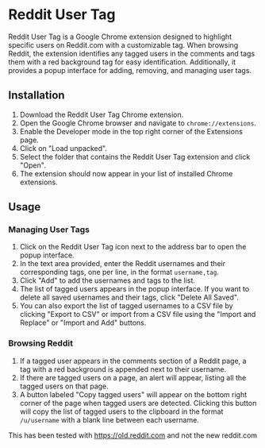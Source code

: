 # Reddit User Tag

Reddit User Tag is a Google Chrome extension designed to highlight specific users on Reddit.com with a customizable tag. When browsing Reddit, the extension identifies any tagged users in the comments and tags them with a red background tag for easy identification. Additionally, it provides a popup interface for adding, removing, and managing user tags.

## Installation

1. Download the Reddit User Tag Chrome extension.
2. Open the Google Chrome browser and navigate to `chrome://extensions`.
3. Enable the Developer mode in the top right corner of the Extensions page.
4. Click on "Load unpacked".
5. Select the folder that contains the Reddit User Tag extension and click "Open".
6. The extension should now appear in your list of installed Chrome extensions.

## Usage

### Managing User Tags

1. Click on the Reddit User Tag icon next to the address bar to open the popup interface.
2. In the text area provided, enter the Reddit usernames and their corresponding tags, one per line, in the format `username,tag`.
3. Click "Add" to add the usernames and tags to the list.
4. The list of tagged users appears in the popup interface. If you want to delete all saved usernames and their tags, click "Delete All Saved".
5. You can also export the list of tagged usernames to a CSV file by clicking "Export to CSV" or import from a CSV file using the "Import and Replace" or "Import and Add" buttons.

### Browsing Reddit

1. If a tagged user appears in the comments section of a Reddit page, a tag with a red background is appended next to their username.
2. If there are tagged users on a page, an alert will appear, listing all the tagged users on that page.
3. A button labeled "Copy tagged users" will appear on the bottom right corner of the page when tagged users are detected. Clicking this button will copy the list of tagged users to the clipboard in the format `/u/username` with a blank line between each username.

This has been tested with https://old.reddit.com and not the new reddit.com

